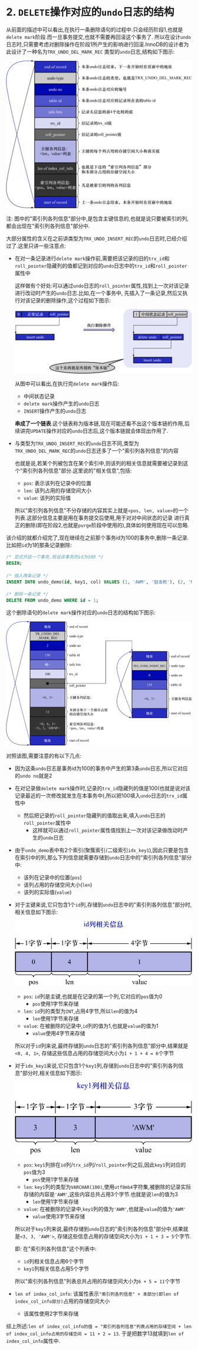 # 2. `DELETE`操作对应的`undo`日志的结构

从前面的描述中可以看出,在执行一条删除语句的过程中.只会经历阶段1,也就是`delete mark`阶段.而一旦事务提交,也就不需要再回滚这个事务了.
所以在设计`undo`日志时,只需要考虑对删除操作在阶段1所产生的影响进行回滚.InnoDB的设计者为此设计了一种名为`TRX_UNDO_DEL_MARK_REC`
类型的`undo`日志,结构如下图示:

![TRX_UNDO_DEL_MARK_REC类型的undo日志结构](./img/TRX_UNDO_DEL_MARK_REC类型的undo日志结构.jpg)

注: 图中的"索引列各列信息"部分中,是包含主键信息的,也就是说只要被索引的列,都会出现在"索引列各列信息"部分中.

大部分属性的含义在之前讲类型为`TRX_UNDO_INSERT_REC`的`undo`日志时,已经介绍过了.这里只讲一些注意点:

- 在对一条记录进行`delete mark`操作前,需要把该记录的旧的`trx_id`和`roll_pointer`隐藏列的值都记到对应的`undo`日志中的`trx_id`和`roll_pointer`属性中

  这样做有个好处:可以通过`undo`日志的`roll_pointer`属性,找到上一次对该记录进行改动时产生的`undo`日志.比如,在一个事务中,
  先插入了一条记录,然后又执行对该记录的删除操作,这个过程如下图示:

  ![在一个事务中插入记录又删除该记录的操作过程](./img/在一个事务中插入记录又删除该记录的操作过程.jpg)

  从图中可以看出,在执行完`delete mark`操作后:

    - 中间状态记录
    - `delete mark`操作产生的`undo`日志
    - `INSERT`操作产生的`undo`日志

  **串成了一个链表**.这个链表称为版本链,现在可能还看不出这个版本链的作用,后续讲完`UPDATE`操作对应的`undo`日志后,这个版本链就会体现出作用了.

- 与类型为`TRX_UNDO_INSERT_REC`的`undo`日志不同,类型为`TRX_UNDO_DEL_MARK_REC`的`undo`日志还多了一个"索引列各列信息"的内容

  也就是说,若某个列被包含在某个索引中,则该列的相关信息就需要被记录到这个"索引列各列信息"部分.这里说的"相关信息",包括:

    - `pos`: 表示该列在记录中的位置
    - `len`: 该列占用的存储空间大小
    - `value`: 该列的实际值

  所以"索引列各列信息"不分存储的内容其实上就是`<pos, len, value>`的一个列表.这部分信息主要是用在事务提交后使用,用于对对中间状态的记录
  进行真正的删除(即在阶段2,也就是`purge`阶段中使用的),具体如何使用现在可以忽略.

该介绍的就都介绍完了,现在继续在之前那个事务id为100的事务中,删除一条记录.比如把`id`为1的那条记录删除:

```sql
/* 显式开启一个事务,假设该事务的id为100 */
BEGIN;

/* 插入两条记录 */
INSERT INTO undo_demo(id, key1, col) VALUES (1, 'AWM', '狙击枪'), (2, 'M416', '步枪');

/* 删除一条记录 */
DELETE FROM undo_demo WHERE id = 1;
```

这个删除语句的`delete mark`操作对应的`undo`日志的结构如下图示:

![删除语句的delete_mark操作对应的undo日志结构](./img/删除语句的delete_mark操作对应的undo日志结构.jpg)

对照该图,需要注意的有以下几点:

- 因为这条`undo`日志是事务id为100的事务中产生的第3条`undo`日志,所以它对应的`undo no`就是2
- 在对记录做`delete mark`操作时,记录的`trx_id`隐藏列的值是100(也就是说对该记录最近的一次修改就发生在本事务中),所以把100填入`undo`日志的`trx_id`属性中
  - 然后把记录的`roll_pointer`隐藏列的值取出来,填入`undo`日志的`roll_pointer`属性中
    - 这样就可以通过`roll_pointer`属性值找到上一次对该记录做改动时产生的`undo`日志
- 由于`undo_demo`表中有2个索引(聚簇索引/二级索引`idx_key1`),因此只要是包含在索引中的列,那么下列信息就需要存储到`undo`日志中的"索引列各列信息"部分中:
  - 该列在记录中的位置(`pos`)
  - 该列占用的存储空间大小(`len`)
  - 该列的实际值(`value`)

- 对于主键来说,它只包含1个`id`列,存储到`undo`日志中的"索引列各列信息"部分时,相关信息如下图示:

  ![id列相关信息](./img/id列相关信息.jpg)

  - `pos`: `id`列是主键,也就是在记录的第一个列,它对应的`pos`值为0
    - `pos`使用1字节来存储
  - `len`: `id`列的类型为`INT`,占用4字节,所以`len`的值为4
    - `len`使用1字节来存储
  - `value`: 在被删除的记录中,`id`列的值为1,也就是`value`的值为1
    - `value`使用4字节来存储

  所以对于`id`列来说,最终存储到`undo`日志的"索引列各列信息"部分中,结果就是`<0, 4, 1>`,
  存储这些信息占用的存储空间大小为`1 + 1 + 4 = 6`个字节

- 对于`idx_key1`来说,它只包含1个`key1`列,存储到`undo`日志中的"索引列各列信息"部分时,相关信息如下图示:

  ![key1列相关信息](./img/key1列相关信息.jpg)

  - `pos`: `key1`列排在`id`列/`trx_id`列/`roll_pointer`列之后,因此`key1`列对应的`pos`值为3
    - `pos`使用1字节来存储
  - `len`: `key1`列的类型为`VARCHAR(100)`,使用`utf8mb4`字符集,被删除的记录实际存储的内容是`'AWM'`,这些内容总共占用3个字节.也就是说`len`的值为3
    - `len`使用1字节来存储
  - `value`: 在被删除的记录中,`key1`列的值为`'AWM'`,也就是`value`的值为`'AWM'`
    - `value`使用3字节来存储

  所以对于`key1`列来说,最终存储到`undo`日志的"索引列各列信息"部分中,结果就是`<3, 3, 'AWM'>`,
  存储这些信息占用的存储空间大小为`1 + 1 + 3 = 5`个字节.

  即: 在"索引列各列信息"这个列表中:

  - `id`列相关信息占用6个字节
  - `key1`列相关信息占用5个字节

  所以"索引列各列信息"列表总共占用的存储空间大小为`6 + 5 = 11`个字节

- `len of index_col_info`: 该属性表示`"索引列各列信息" + 本部分(即len of index_col_info部分)`占用的存储空间大小
  - 该属性使用2字节来存储

综上所述:`len of index_col_info的值 = "索引列各列信息"列表占用的存储空间 + len of index_col_info占用的存储空间 = 11 + 2 = 13`.
于是把数字13就填到`len of index_col_info`属性中.